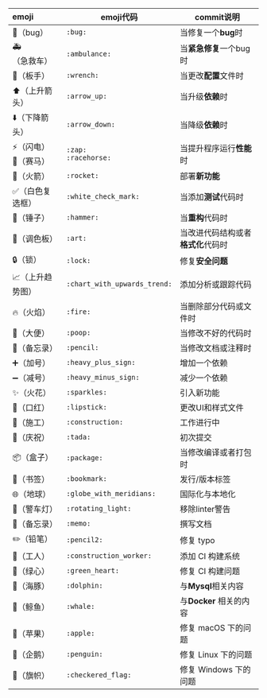 | emoji                                    | emoji代码                    | commit说明                         |
| :--------------------------------------- | ---------------------------- | ---------------------------------- |
| :bug:（bug）                             | `:bug:`                      | 当修复一个**bug**时                |
| :ambulance:（急救车）                    | `:ambulance:`                | 当**紧急修复**一个bug时            |
| :wrench:（板手）                         | `:wrench:`                   | 当更改**配置**文件时               |
| :arrow_up:（上升箭头）                   | `:arrow_up:`                 | 当升级**依赖**时                   |
| :arrow_down:（下降箭头）                 | `:arrow_down:`               | 当降级**依赖**时                   |
| :zap:（闪电） <br />:racehorse:（赛马）  | `:zap:`<br />`:racehorse:`   | 当提升程序运行**性能**时           |
| :rocket:（火箭）                         | `:rocket:`                   | 部署**新功能**                     |
| :white_check_mark:（白色复选框）         | `:white_check_mark:`         | 当添加**测试**代码时               |
| :hammer:（锤子）                         | `:hammer:`                   | 当**重构**代码时                   |
| :art:（调色板）                          | `:art:`                      | 当改进代码结构或者**格式化**代码时 |
| :lock:（锁）                             | `:lock:`                     | 修复**安全问题**                   |
| :chart_with_upwards_trend:（上升趋势图） | `:chart_with_upwards_trend:` | 添加分析或跟踪代码                 |
| :fire:（火焰）                           | `:fire:`                     | 当删除部分代码或文件时             |
| :poop:（大便）                           | `:poop:`                     | 当修改不好的代码时                 |
| :pencil:（备忘录）                       | `:pencil:`                   | 当修改文档或注释时                 |
| :heavy_plus_sign:（加号）                | `:heavy_plus_sign:`          | 增加一个依赖                       |
| :heavy_minus_sign:（减号）               | `:heavy_minus_sign:`         | 减少一个依赖                       |
| :sparkles:（火花）                       | `:sparkles:`                 | 引入新功能                         |
| :lipstick:（口红）                       | `:lipstick:`                 | 更改UI和样式文件                   |
| :construction:（施工）                   | `:construction:`             | 工作进行中                         |
| :tada:（庆祝）                           | `:tada:`                     | 初次提交                           |
| :package:（盒子）                        | `:package:`                  | 当修改编译或者打包时               |
| :bookmark:（书签）                       | `:bookmark:`                 | 发行/版本标签                      |
| :globe_with_meridians:（地球）           | `:globe_with_meridians:`     | 国际化与本地化                     |
| :rotating_light:（警车灯）               | `:rotating_light:`           | 移除linter警告                     |
| :memo:（备忘录）                         | `:memo:`                     | 撰写文档                           |
| :pencil2:（铅笔）                        | `:pencil2:`                  | 修复 typo                          |
| :construction_worker:（工人）            | `:construction_worker:`      | 添加 CI 构建系统                   |
| :green_heart:（绿心）                    | `:green_heart:`              | 修复 CI 构建问题                   |
| :dolphin:（海豚）                        | `:dolphin:`                  | 与**Mysql**相关内容                |
| :whale:（鲸鱼）                          | `:whale:`                    | 与**Docker** 相关的内容            |
| :apple:（苹果）                          | `:apple:`                    | 修复 macOS 下的问题                |
| :penguin:（企鹅）                        | `:penguin:`                  | 修复 Linux 下的问题                |
| :checkered_flag:（旗帜）                 | `:checkered_flag:`           | 修复 Windows 下的问题              |



